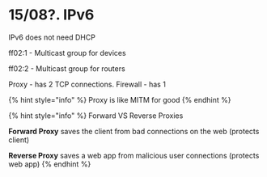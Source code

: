 # 15/08?. IPv6

IPv6 does not need DHCP

ff02:1 - Multicast group for devices

ff02:2 - Multicast group for routers

Proxy - has 2 TCP connections. Firewall - has 1

{% hint style="info" %}
Proxy is like MITM for good
{% endhint %}

{% hint style="info" %}
Forward VS Reverse Proxies

**Forward Proxy** saves the client from bad connections on the web (protects client)

**Reverse Proxy** saves a web app from malicious user connections (protects web app)
{% endhint %}
